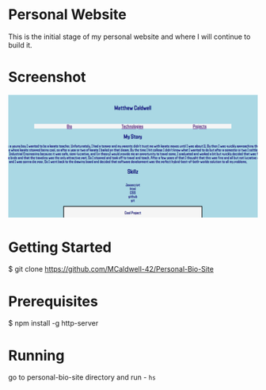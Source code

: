 # Personal Website

 This is the initial stage of my personal website and where I will continue to build it.

# Screenshot

![alt text](https://raw.githubusercontent.com/MCaldwell-42/Personal-Bio-Site/master/personalSiteScreen.png)

# Getting Started

$ git clone https://github.com/MCaldwell-42/Personal-Bio-Site

# Prerequisites
$ npm install -g http-server

# Running
 go to personal-bio-site directory
 and run - 
 ``
 hs
 ``